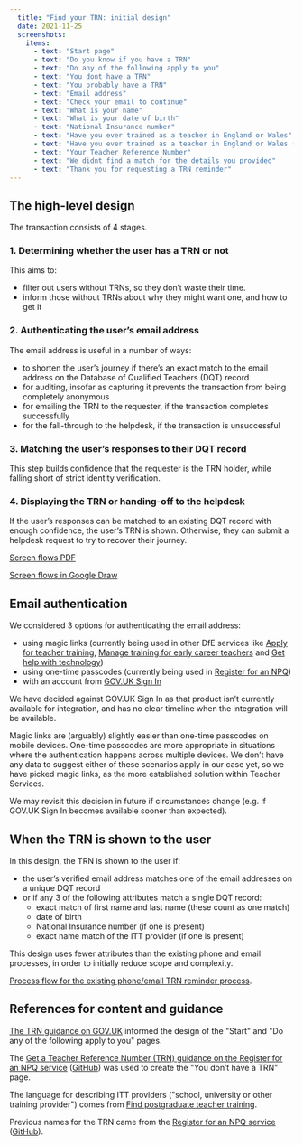 ```yaml
---
  title: "Find your TRN: initial design"
  date: 2021-11-25
  screenshots:
    items:
      - text: "Start page"
      - text: "Do you know if you have a TRN"
      - text: "Do any of the following apply to you"
      - text: "You dont have a TRN"
      - text: "You probably have a TRN"
      - text: "Email address"
      - text: "Check your email to continue"
      - text: "What is your name"
      - text: "What is your date of birth"
      - text: "National Insurance number"
      - text: "Have you ever trained as a teacher in England or Wales"
      - text: "Have you ever trained as a teacher in England or Wales (yes)"
      - text: "Your Teacher Reference Number"
      - text: "We didnt find a match for the details you provided"
      - text: "Thank you for requesting a TRN reminder"
---
```

## The high-level design

The transaction consists of 4 stages.

### 1. Determining whether the user has a TRN or not

This aims to:

- filter out users without TRNs, so they don’t waste their time.
- inform those without TRNs about why they might want one, and how to get it

### 2. Authenticating the user’s email address

The email address is useful in a number of ways:

- to shorten the user’s journey if there’s an exact match to the email address on the Database of Qualified Teachers (DQT) record
- for auditing, insofar as capturing it prevents the transaction from being completely anonymous
- for emailing the TRN to the requester, if the transaction completes successfully
- for the fall-through to the helpdesk, if the transaction is unsuccessful

### 3. Matching the user’s responses to their DQT record

This step builds confidence that the requester is the TRN holder, while falling short of strict identity verification.

### 4. Displaying the TRN or handing-off to the helpdesk

If the user’s responses can be matched to an existing DQT record with enough confidence, the user’s TRN is shown. Otherwise, they can submit a helpdesk request to try to recover their journey.

[Screen flows PDF](Find_your_TRN_screen_flows.pdf)

[Screen flows in Google Draw](https://docs.google.com/drawings/d/1wMJEgs0q9GKduEQ2KvFTU6ZVu4FFg-bdyEAcebVWNzQ/edit)

## Email authentication

We considered 3 options for authenticating the email address:

* using magic links (currently being used in other DfE services like [Apply for teacher training](https://www.gov.uk/apply-for-teacher-training), [Manage training for early career teachers](https://manage-training-for-early-career-teachers.education.gov.uk/) and [Get help with technology](https://get-help-with-tech.education.gov.uk/))
* using one-time passcodes (currently being used in [Register for an NPQ](https://register-national-professional-qualifications.education.gov.uk/))
* with an account from [GOV.UK Sign In](https://www.sign-in.service.gov.uk/)

We have decided against GOV.UK Sign In as that product isn’t currently available for integration, and has no clear timeline when the integration will be available.

Magic links are (arguably) slightly easier than one-time passcodes on mobile devices. One-time passcodes are more appropriate in situations where the authentication happens across multiple devices. We don’t have any data to suggest either of these scenarios apply in our case yet, so we have picked magic links, as the more established solution within Teacher Services.

We may revisit this decision in future if circumstances change (e.g. if GOV.UK Sign In becomes available sooner than expected).

## When the TRN is shown to the user

In this design, the TRN is shown to the user if:

* the user’s verified email address matches one of the email addresses on a unique DQT record
* or if any 3 of the following attributes match a single DQT record:
  * exact match of first name and last name (these count as one match)
  * date of birth
  * National Insurance number (if one is present)
  * exact name match of the ITT provider (if one is present)

This design uses fewer attributes than the existing phone and email processes, in order to initially reduce scope and complexity.

[Process flow for the existing phone/email TRN reminder process](https://lucid.app/lucidchart/86d3de20-922a-4991-afae-d3cbbf63596c/edit?invitationId=inv_e740f043-2309-46d6-b8fe-c502c1f4c460&page=HhyoMBX25KE_#).

## References for content and guidance

[The TRN guidance on GOV.UK](https://www.gov.uk/guidance/teacher-reference-number-trn) informed the design of the "Start" and "Do any of the following apply to you" pages.

The [Get a Teacher Reference Number (TRN) guidance on the Register for an NPQ service](https://register-national-professional-qualifications.education.gov.uk/registration/dont-have-teacher-reference-number) ([GitHub](https://github.com/DFE-Digital/npq-registration/blob/93f64fc34da887b3bc2a56fb1802b076a7d09b2d/app/views/registration_wizard/dont_have_teacher_reference_number.html.erb)) was used to create the "You don’t have a TRN" page.

The language for describing ITT providers ("school, university or other training provider") comes from [Find postgraduate teacher training](https://www.find-postgraduate-teacher-training.service.gov.uk/).

Previous names for the TRN came from the [Register for an NPQ service](https://register-national-professional-qualifications.education.gov.uk/registration/teacher-reference-number) ([GitHub](https://github.com/DFE-Digital/npq-registration/blob/93f64fc34da887b3bc2a56fb1802b076a7d09b2d/app/views/registration_wizard/teacher_reference_number.html.erb)).
